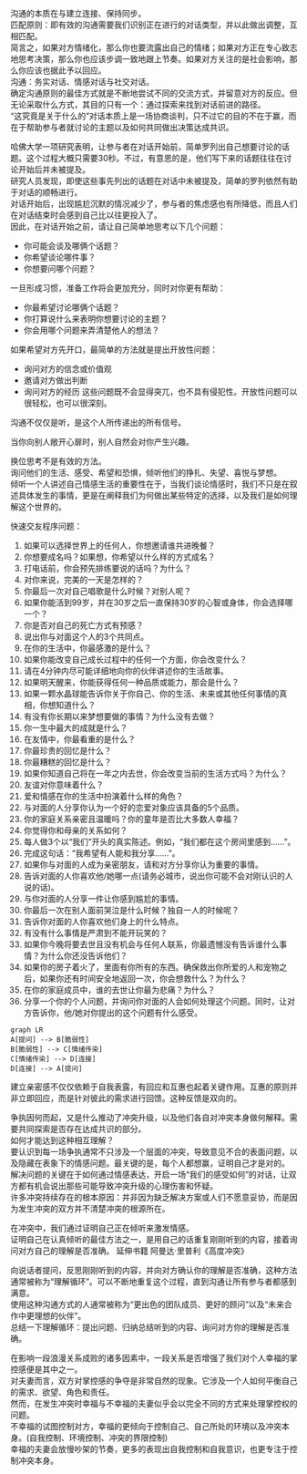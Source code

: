 沟通的本质在与建立连接、保持同步。    
匹配原则：即有效的沟通需要我们识别正在进行的对话类型，并以此做出调整，互相匹配。    
简言之，如果对方情绪化，那么你也要流露出自己的情绪；如果对方正在专心致志地思考决策，那么你也应该步调一致地跟上节奏。如果对方关注的是社会影响，那么你应该也据此予以回应。    
沟通：务实对话、情感对话与社交对话。    
确定沟通原则的最佳方式就是不断地尝试不同的交流方式，并留意对方的反应。但无论采取什么方式，其目的只有一个：通过探索来找到对话前进的路径。      
“这究竟是关于什么的”对话本质上是一场协商谈判，只不过它的目的不在于赢，而在于帮助参与者就讨论的主题以及如何共同做出决策达成共识。    

哈佛大学一项研究表明，让参与者在对话开始前，简单罗列出自己想要讨论的话题。这个过程大概只需要30秒。不过，有意思的是，他们写下来的话题往往在讨论开始后并未被提及。    
研究人员发现，即使这些事先列出的话题在对话中未被提及，简单的罗列依然有助于对话的顺畅进行。    
对话开始后，出现尴尬沉默的情况减少了，参与者的焦虑感也有所降低，而且人们在对话结束时会感到自己比以往更投入了。    
因此，在对话开始之前，请让自己简单地思考以下几个问题：
- 你可能会谈及哪俩个话题？
- 你希望谈论哪件事？
- 你想要问哪个问题？

一旦形成习惯，准备工作将会更加充分，同时对你更有帮助：
* 你最希望讨论哪俩个话题？
* 你打算说什么来表明你想要讨论的主题？
* 你会用哪个问题来弄清楚他人的想法？

如果希望对方先开口，最简单的方法就是提出开放性问题：
* 询问对方的信念或价值观
* 邀请对方做出判断
* 询问对方的经历
这些问题既不会显得突兀，也不具有侵犯性。开放性问题可以很轻松，也可以很深刻。

沟通不仅仅是听，是这个人所传递出的所有信号。

当你向别人敞开心扉时，别人自然会对你产生兴趣。

换位思考不是有效的方法。     
询问他们的生活、感受、希望和恐惧，倾听他们的挣扎、失望、喜悦与梦想。    
倾听一个人讲述自己情感生活的重要性在于，当我们谈论情感时，我们不只是在叙述具体发生的事情，更是在阐释我们为何做出某些特定的选择，以及我们是如何理解这个世界的。     

快速交友程序问题：
1. 如果可以选择世界上的任何人，你想邀请谁共进晚餐？
2. 你想要成名吗？如果想，你希望以什么样的方式成名？
3. 打电话前，你会预先排练要说的话吗？为什么？
4. 对你来说，完美的一天是怎样的？
5. 你最后一次对自己唱歌是什么时候？对别人呢？
6. 如果你能活到99岁，并在30岁之后一直保持30岁的心智或身体，你会选择哪一个？
7. 你是否对自己的死亡方式有预感？
8. 说出你与对面这个人的3个共同点。
9. 在你的生活中，你最感激的是什么？
10. 如果你能改变自己成长过程中的任何一个方面，你会改变什么？
11. 请在4分钟内尽可能详细地向你的伙伴讲述你的生活故事。
12. 如果明天醒来，你能获得任何一种品质或能力，那会是什么？
13. 如果一颗水晶球能告诉你关于你自己、你的生活、未来或其他任何事情的真相，你想知道什么？
14. 有没有你长期以来梦想要做的事情？为什么没有去做？
15. 你一生中最大的成就是什么？
16. 在友情中，你最看重的是什么？
17. 你最珍贵的回忆是什么？
18. 你最糟糕的回忆是什么？
19. 如果你知道自己将在一年之内去世，你会改变当前的生活方式吗？为什么？
20. 友谊对你意味着什么？
21. 爱和情感在你的生活中扮演着什么样的角色？
22. 与对面的人分享你认为一个好的恋爱对象应该具备的5个品质。
23. 你的家庭关系亲密且温暖吗？你的童年是否比大多数人幸福？
24. 你觉得你和母亲的关系如何？
25. 每人做3个以“我们”开头的真实陈述。例如，“我们都在这个房间里感到......”。
26. 完成这句话：“我希望有人能和我分享......”。
27. 如果你与对面的人成为亲密朋友，请和对方分享你认为重要的事情。
28. 告诉对面的人你喜欢他/她哪一点(请务必城市，说出你可能不会对刚认识的人说的话)。
29. 与你对面的人分享一件让你感到尴尬的事情。
30. 你最后一次在别人面前哭泣是什么时候？独自一人的时候呢？
31. 告诉你对面的人你喜欢他们身上的什么特点。
32. 有没有什么事情是严肃到不能开玩笑的？
33. 如果你今晚将要去世且没有机会与任何人联系，你最遗憾没有告诉谁什么事情？为什么你还没告诉他们？
34. 如果你的房子着火了，里面有你所有的东西。确保救出你所爱的人和宠物之后，如果你还有时间安全地返回一次，你会想救什么？为什么？
35. 在你的家庭成员中，谁的去世让你最为悲痛？为什么？
36. 分享一个你的个人问题，并询问你对面的人会如何处理这个问题。同时，让对方告诉你，他/她对你提出的这个问题有什么感受。

```mermaid
graph LR
A[提问] --> B[脆弱性]
B[脆弱性] --> C[情绪传染]
C[情绪传染] --> D[连接]
D[连接] --> A[提问]
```

建立亲密感不仅仅依赖于自我表露，有回应和互惠也起着关键作用。互惠的原则并非立即回应，而是针对彼此的需求进行回馈。这种反馈是双向的。

争执因何而起，又是什么推动了冲突升级，以及他们各自对冲突本身做何解释。需要共同探索是否存在达成共识的部分。     
如何才能达到这种相互理解？      
要认识到每一场争执通常不只涉及一个层面的冲突，导致意见不合的表面问题，以及隐藏在表象下的情感问题。最关键的是，每个人都想赢，证明自己才是对的。    
解决问题的关键在于如何通过情感表达，开启一场“我们的感受如何”的对话，让双方都有机会说出那些可能导致冲突升级的心理伤害和怀疑。     
许多冲突持续存在的根本原因：并非因为缺乏解决方案或人们不愿意妥协，而是因为发生冲突的双方并不清楚冲突的根源所在。      

在冲突中，我们通过证明自己正在倾听来激发情感。     
证明自己在认真倾听的最佳方法之一，是用自己的话重复刚刚听到的内容，接着询问对方自己的理解是否准确。     延伸书籍 阿曼达·里普利《高度冲突》    

向说话者提问，反思刚刚听到的内容，并向对方确认你的理解是否准确，这种方法通常被称为“理解循环”。可以不断地重复这个过程，直到沟通让所有参与者都感到满意。    
使用这种沟通方式的人通常被称为“更出色的团队成员、更好的顾问”以及“未来合作中更理想的伙伴”。    
总结一下理解循环：提出问题、归纳总结听到的内容、询问对方你的理解是否准确。    

在影响一段浪漫关系成败的诸多因素中，一段关系是否增强了我们对个人幸福的掌控感便是其中之一。    
对夫妻而言，双方对掌控感的争夺是非常自然的现象。它涉及一个人如何平衡自己的需求、欲望、角色和责任。    
然而，在发生冲突时幸福与不幸福的夫妻似乎会以完全不同的方式来处理掌控权的问题。        
不幸福的试图控制对方，幸福的更倾向于控制自己、自己所处的环境以及冲突本身。(自我控制、环境控制、冲突的界限控制)     
幸福的夫妻会放慢吵架的节奏，更多的表现出自我控制和自我意识，也更专注于控制冲突本身。     










